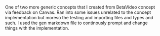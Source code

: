 One of two more generic concepts that I created from BetaVideo concept via feedback on Canvas. Ran into some issues unrelated to the concept implementation but moreso the testing and importing files and types and such. I used the gen markdown file to continously prompt and change things with the implementation.